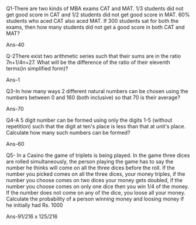 Q1-There are two kinds of MBA exams CAT and MAT. 1/3 students did not get good score in CAT and 1/2 students did not get good score in MAT. 60% students who aced CAT also aced MAT. If 300 students sat for both the exams, then how many students did not get a good score in both CAT and MAT?

Ans-40


Q-2There exist two arithmetic series such that their sums are in the ratio 
7n+1/4n+27. What will be the difference of the ratio of their eleventh terms(in simplified form)?

Ans-1


Q3-In how many ways 2 different natural numbers can be chosen using the numbers between 0 and 160 (both inclusive) so that 70 is their average?

Ans-70


Q4-A 5 digit number can be formed using only the digits 1-5 (without repetition) such that the digit at ten's place is less than that at unit's place. Calculate how many such numbers can be formed?

Ans-60


Q5- In a Casino the game of triplets is being played. In the game three dices are rolled simultaneously, the person playing the game has to say the number he thinks will come on all the three dices before the roll. If the number you picked comes on all the three dices, your money triples, if the number you choose comes on two dices your money gets doubled, if the number you choose comes on only one dice then you win 1/4 of the money. If the number does not come on any of the dice, you loose all your money. Calculate the probability of a person winning money and loosing money if he initially had Rs. 1000

Ans-91/216 x 125/216


